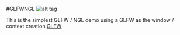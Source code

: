 #GLFWNGL
![alt tag](http://nccastaff.bournemouth.ac.uk/jmacey/GraphicsLib/Demos/SDLNGL.png)

This is the simplest GLFW / NGL demo using a GLFW as the window / context creation
[GLFW](http://www.glfw.org/faq.html)